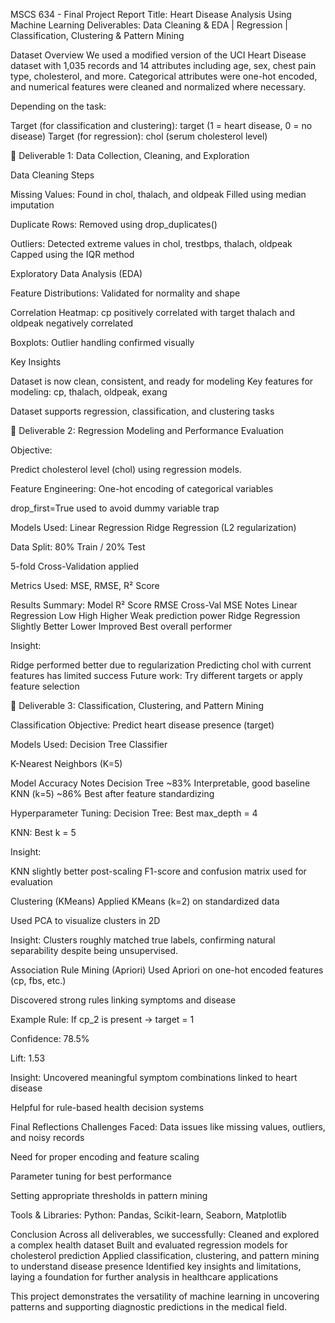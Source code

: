 MSCS 634 - Final Project Report
Title: Heart Disease Analysis Using Machine Learning
Deliverables: Data Cleaning & EDA | Regression | Classification, Clustering & Pattern Mining

Dataset Overview
We used a modified version of the UCI Heart Disease dataset with 1,035 records and 14 attributes including age, sex, chest pain type, cholesterol, and more. Categorical attributes were one-hot encoded, and numerical features were cleaned and normalized where necessary.

Depending on the task:

Target (for classification and clustering): target (1 = heart disease, 0 = no disease)
Target (for regression): chol (serum cholesterol level)

🔹 Deliverable 1: Data Collection, Cleaning, and Exploration

Data Cleaning Steps

Missing Values:
Found in chol, thalach, and oldpeak
Filled using median imputation

Duplicate Rows:
Removed using drop_duplicates()

Outliers:
Detected extreme values in chol, trestbps, thalach, oldpeak
Capped using the IQR method

Exploratory Data Analysis (EDA)

Feature Distributions: Validated for normality and shape

Correlation Heatmap:
cp positively correlated with target
thalach and oldpeak negatively correlated

Boxplots: Outlier handling confirmed visually

Key Insights

Dataset is now clean, consistent, and ready for modeling
Key features for modeling: cp, thalach, oldpeak, exang

Dataset supports regression, classification, and clustering tasks


🔹 Deliverable 2: Regression Modeling and Performance Evaluation

Objective:

Predict cholesterol level (chol) using regression models.

Feature Engineering:
One-hot encoding of categorical variables

drop_first=True used to avoid dummy variable trap

Models Used:
Linear Regression
Ridge Regression (L2 regularization)

Data Split:
80% Train / 20% Test

5-fold Cross-Validation applied

Metrics Used:
MSE, RMSE, R² Score

Results Summary:
Model	R² Score	RMSE	Cross-Val MSE	Notes
Linear Regression	Low	High	Higher	Weak prediction power
Ridge Regression	Slightly Better	Lower	Improved	Best overall performer


Insight:

Ridge performed better due to regularization
Predicting chol with current features has limited success
Future work: Try different targets or apply feature selection

🔹 Deliverable 3: Classification, Clustering, and Pattern Mining

Classification
Objective:
Predict heart disease presence (target)

Models Used:
Decision Tree Classifier

K-Nearest Neighbors (K=5)

Model	Accuracy	Notes
Decision Tree	~83%	Interpretable, good baseline
KNN (k=5)	~86%	Best after feature standardizing

Hyperparameter Tuning:
Decision Tree: Best max_depth = 4

KNN: Best k = 5

Insight:

KNN slightly better post-scaling
F1-score and confusion matrix used for evaluation

Clustering (KMeans)
Applied KMeans (k=2) on standardized data

Used PCA to visualize clusters in 2D

Insight:
Clusters roughly matched true labels, confirming natural separability despite being unsupervised.

Association Rule Mining (Apriori)
Used Apriori on one-hot encoded features (cp, fbs, etc.)

Discovered strong rules linking symptoms and disease

Example Rule:
If cp_2 is present → target = 1

Confidence: 78.5%

Lift: 1.53

Insight:
Uncovered meaningful symptom combinations linked to heart disease

Helpful for rule-based health decision systems

Final Reflections
Challenges Faced:
Data issues like missing values, outliers, and noisy records

Need for proper encoding and feature scaling

Parameter tuning for best performance

Setting appropriate thresholds in pattern mining

Tools & Libraries:
Python: Pandas, Scikit-learn, Seaborn, Matplotlib



Conclusion
Across all deliverables, we successfully:
Cleaned and explored a complex health dataset
Built and evaluated regression models for cholesterol prediction
Applied classification, clustering, and pattern mining to understand disease presence
Identified key insights and limitations, laying a foundation for further analysis in healthcare applications

This project demonstrates the versatility of machine learning in uncovering patterns and supporting diagnostic predictions in the medical field.